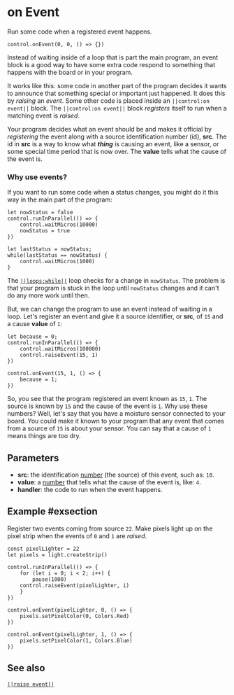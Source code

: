 # on Event

Run some code when a registered event happens.

```sig
control.onEvent(0, 0, () => {})
```
Instead of waiting inside of a loop that is part the main program, an event block is
a good way to have some extra code respond to something that happens with the board or
in your program.

It works like this: some code in another part of the program decides it wants to announce
that something special or important just happened. It does this by _raising_ an _event_.
Some other code is placed inside an ``||control:on event||`` block. The ``||control:on event||`` block _registers_
itself to run when a matching event is _raised_.

Your program decides what an event should be and makes it official by _registering_ the event along with
a source identification number (id), **src**. The id in **src** is a way to know what **_thing_** is causing an event,
like a sensor, or some special time period that is now over. The **value** tells what the cause of the
event is.

### Why use events?

If you want to run some code when a status changes, you might do it this way
in the main part of the program:

```blocks
let nowStatus = false
control.runInParallel(() => {
    control.waitMicros(10000)
    nowStatus = true
})

let lastStatus = nowStatus;
while(lastStatus == nowStatus) {
    control.waitMicros(1000)
}
```
The [``||loops:while||``](/blocks/loops/while) loop checks for a change in `nowStatus`. The problem is that your program is stuck
in the loop until `nowStatus` changes and it can't do any more work until then.

But, we can change the program to use an event instead of waiting in a loop. Let's register an event
and give it a source identifier, or **src**, of `15` and a cause **value** of `1`:

```blocks
let because = 0;
control.runInParallel(() => {
    control.waitMicros(100000)
    control.raiseEvent(15, 1)
})

control.onEvent(15, 1, () => {
    because = 1;
})
```

So, you see that the program registered an event known as `15`, `1`. The source is known by `15` and the
cause of the event is `1`. Why use these numbers? Well, let's say that you have a moisture sensor connected
to your board. You could make it known to your program that any event that comes from a source of `15` is about your sensor. You can say that a cause of `1` means things are too dry.

## Parameters

* **src**: the identification [number](/types/number) (the source) of this event, such as: `10`.
* **value**: a [number](/types/number) that tells what the cause of the event is, like: `4`.
* **handler**: the code to run when the event happens.

## Example #exsection

Register two events coming from source `22`. Make pixels light up on the pixel strip when
the events of `0` and `1` are _raised_.

```blocks
const pixelLighter = 22
let pixels = light.createStrip()

control.runInParallel(() => {
    for (let i = 0; i < 2; i++) {
        pause(1000)
    control.raiseEvent(pixelLighter, i)
    }
})

control.onEvent(pixelLighter, 0, () => {
    pixels.setPixelColor(0, Colors.Red)
})

control.onEvent(pixelLighter, 1, () => {
    pixels.setPixelColor(1, Colors.Blue)
})
```

## See also

[``||raise event||``](/reference/control/raise-event)